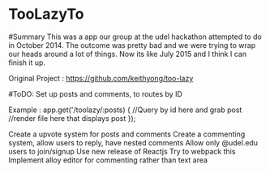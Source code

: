 # TooLazyTo

#Summary 
This was a app our group at the udel hackathon attempted to do in October 2014. The outcome was pretty bad and we were trying to wrap our heads around a lot of things. Now its like July 2015 and I think I can finish it up. 

Original Project : https://github.com/keithyong/too-lazy

#ToDO:
Set up posts and comments, to routes by ID

Example : 
  app.get('/toolazy/:posts) {
      //Query by id here and grab post
      //render file here that displays post
      });

Create a upvote system for posts and comments
Create a commenting system, allow users to reply, have nested comments
Allow only @udel.edu users to join/signup
Use new release of Reactjs
Try to webpack this
Implement alloy editor for commenting rather than text area
